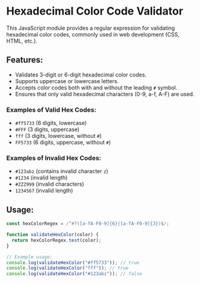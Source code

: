 # Hexadecimal Color Code Validator

This JavaScript module provides a regular expression for validating hexadecimal color codes, commonly used in web development (CSS, HTML, etc.).

## Features:

- Validates 3-digit or 6-digit hexadecimal color codes.
- Supports uppercase or lowercase letters.
- Accepts color codes both with and without the leading `#` symbol.
- Ensures that only valid hexadecimal characters (0-9, a-f, A-F) are used.

### **Examples of Valid Hex Codes:**

- `#ff5733` (6 digits, lowercase)
- `#FFF` (3 digits, uppercase)
- `fff` (3 digits, lowercase, without `#`)
- `FF5733` (6 digits, uppercase, without `#`)

### **Examples of Invalid Hex Codes:**

- `#123abz` (contains invalid character `z`)
- `#1234` (invalid length)
- `#ZZZ999` (invalid characters)
- `1234567` (invalid length)

## Usage:

```javascript
const hexColorRegex = /^#?([a-fA-F0-9]{6}|[a-fA-F0-9]{3})$/;

function validateHexColor(color) {
  return hexColorRegex.test(color);
}

// Example usage:
console.log(validateHexColor("#ff5733")); // true
console.log(validateHexColor("fff")); // true
console.log(validateHexColor("#123abz")); // false
```
